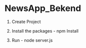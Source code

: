 # NewsApp_Bekend

1) Create Project

2) Install the packages - npm Install

3) Run - node server.js
